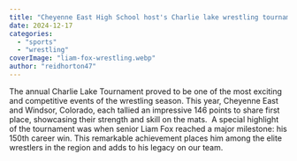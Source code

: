 ```yaml
---
title: "Cheyenne East High School host's Charlie lake wrestling tournament"
date: 2024-12-17
categories: 
  - "sports"
  - "wrestling"
coverImage: "liam-fox-wrestling.webp"
author: "reidhorton47"
---
```


The annual Charlie Lake Tournament proved to be one of the most exciting and competitive events of the wrestling season. This year, Cheyenne East and Windsor, Colorado, each tallied an impressive 146 points to share first place, showcasing their strength and skill on the mats.  A special highlight of the tournament was when senior Liam Fox reached a major milestone: his 150th career win. This remarkable achievement places him among the elite wrestlers in the region and adds to his legacy on our team.
